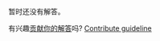 
暂时还没有解答。

有兴趣[贡献你的解答](https://github.com/BFEdev/BFE.dev-solutions/blob/main/quiz/override-setter_zh.md)吗? [Contribute guideline](https://github.com/BFEdev/BFE.dev-solutions#how-to-contribute)

